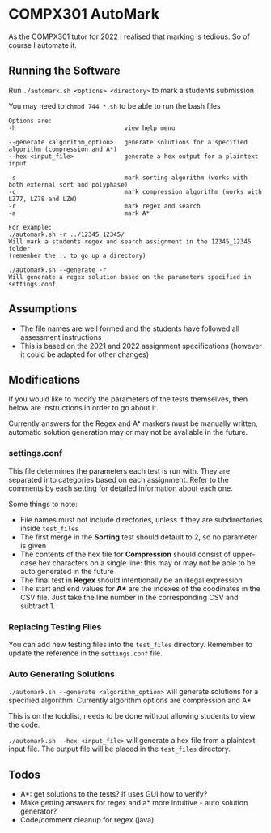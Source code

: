 # COMPX301 AutoMark

As the COMPX301 tutor for 2022 I realised that marking is tedious. So of course I automate it.

## Running the Software

Run `./automark.sh <options> <directory>` to mark a students submission

You may need to `chmod 744 *.sh` to be able to run the bash files

```
Options are:
-h                              view help menu

--generate <algorithm_option>   generate solutions for a specified algorithm (compression and A*)
--hex <input_file>              generate a hex output for a plaintext input

-s                              mark sorting algorithm (works with both external sort and polyphase)
-c                              mark compression algorithm (works with LZ77, LZ78 and LZW)
-r                              mark regex and search
-a                              mark A*

For example:
./automark.sh -r ../12345_12345/
Will mark a students regex and search assignment in the 12345_12345 folder 
(remember the .. to go up a directory)

./automark.sh --generate -r
Will generate a regex solution based on the parameters specified in settings.conf
```

## Assumptions

- The file names are well formed and the students have followed all assessment instructions
- This is based on the 2021 and 2022 assignment specifications (however it could be adapted for other changes)

## Modifications

If you would like to modify the parameters of the tests themselves, then below are instructions in order to go about it.

Currently answers for the Regex and A* markers must be manually written, automatic solution generation may or may not be avaliable in the future.

### settings.conf

This file determines the parameters each test is run with. They are separated into categories based on each assignment. Refer to the comments by each setting for detailed information about each one.

Some things to note:

- File names must not include directories, unless if they are subdirectories inside `test_files`
- The first merge in the **Sorting** test should default to 2, so no parameter is given
- The contents of the hex file for **Compression** should consist of upper-case hex characters on a single line: this may or may not be able to be auto generated in the future
- The final test in **Regex** should intentionally be an illegal expression
- The start and end values for **A\*** are the indexes of the coodinates in the CSV file. Just take the line number in the corresponding CSV and subtract 1.

### Replacing Testing Files

You can add new testing files into the `test_files` directory. Remember to update the reference in the `settings.conf` file.

### Auto Generating Solutions

`./automark.sh --generate <algorithm_option>` will generate solutions for a specified algorithm. Currently algorithm options are compression and A*

This is on the todolist, needs to be done without allowing students to view the code.

`./automark.sh --hex <input_file>` will generate a hex file from a plaintext input file. The output file will be placed in the `test_files` directory.

## Todos

- A*: get solutions to the tests? If uses GUI how to verify?
- Make getting answers for regex and a* more intuitive -  auto solution generator?
- Code/comment cleanup for regex (java)
